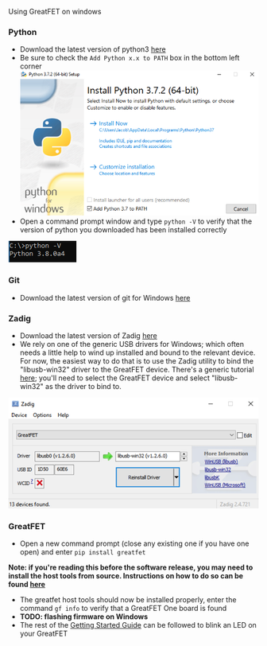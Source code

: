Using GreatFET on windows

### Python
* Download the latest version of python3 [here](https://www.python.org/downloads/windows/)
* Be sure to check the `Add Python x.x to PATH` box in the bottom left corner
![python_installer](images/python_install_box.png)
* Open a command prompt window and type `python -V` to verify that the version of python you downloaded has been installed correctly

![python_version](images/python_version.png)

### Git
* Download the latest version of git for Windows [here](https://git-scm.com/downloads)

### Zadig
* Download the latest version of Zadig [here](https://zadig.akeo.ie/)
* We rely on one of the generic USB drivers for Windows; which often needs a little help to wind up installed and bound to the relevant device. For now, the easiest way to do that is to use the Zadig utility to bind the "libusb-win32" driver to the GreatFET device. There's a generic tutorial [here](https://github.com/pbatard/libwdi/wiki/Zadig); you'll need to select the GreatFET device and select "libusb-win32" as the driver to bind to.

![zadig_window](images/zadig_install_config.png)

### GreatFET
* Open a new command prompt (close any existing one if you have one open) and enter ```pip install greatfet```

**Note: if you're reading this before the software release, you may need to install the host tools from source. Instructions on how to do so can be found [here](https://github.com/greatscottgadgets/greatfet/wiki/Getting-Started-with-Firmware-Development#installing-host-tools)**
* The greatfet host tools should now be installed properly, enter the command `gf info` to verify that a GreatFET One board is found
* **TODO: flashing firmware on Windows**
* The rest of the [Getting Started Guide](https://github.com/greatscottgadgets/greatfet-tutorials/blob/master/getting-started.md#blinking-an-led) can be followed to blink an LED on your GreatFET


